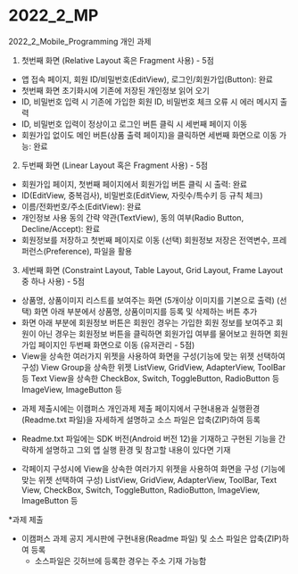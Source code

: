 # 2022_2_MP
2022_2_Mobile_Programming 개인 과제

1. 첫번째 화면 (Relative Layout 혹은 Fragment 사용) - 5점
- 앱 접속 페이지, 회원 ID/비밀번호(EditView), 로그인/회원가입(Button): 완료
- 첫번째 화면 초기화시에 기존에 저장된 개인정보 읽어 오기
- ID, 비밀번호 입력 시 기존에 가입한 회원 ID, 비밀번호 체크 오류 시 에러 메시지 출력
- ID, 비밀번호 입력이 정상이고 로그인 버튼 클릭 시 세번째 페이지 이동
- 회원가입 없이도 메인 버튼(상품 출력 페이지)을 클릭하면 세번째 화면으로 이동 가능: 완료

2. 두번째 화면 (Linear Layout 혹은 Fragment 사용) - 5점
- 회원가입 페이지, 첫번째 페이지에서 회원가입 버튼 클릭 시 출력: 완료
- ID(EditView, 중복검사), 비밀번호(EditView, 자릿수/특수키 등 규칙 체크)
- 이름/전화번호/주소(EditView): 완료
- 개인정보 사용 동의 간략 약관(TextView), 동의 여부(Radio Button, Decline/Accept): 완료
- 회원정보를 저장하고 첫번째 페이지로 이동
  (선택) 회원정보 저장은 전역변수, 프레퍼런스(Preference), 파일을 활용

3. 세번째 화면 (Constraint Layout, Table Layout, Grid Layout, Frame Layout 중 하나 사용) - 5점
- 상품명, 상품이미지 리스트를 보여주는 화면 (5개이상 이미지를 기본으로 출력)
  (선택) 화면 아래 부분에서 상품명, 상품이미지를 등록 및 삭제하는 버튼 추가
- 화면 아래 부분에 회원정보 버튼은 회원인 경우는 가입한 회원 정보를 보여주고
  회원이 아닌 경우는 회원정보 버튼을 클릭하면 회원가입 여부를 물어보고
  원하면 회원가입 페이지인 두번째 화면으로 이동 (유저관리 - 5점)
- View을 상속한 여러가지 위젯을 사용하여 화면을 구성(기능에 맞는 위젯 선택하여 구성)
  View Group을 상속한 위젯 ListView, GridView, AdapterView, ToolBar 등
  Text View을 상속한 CheckBox, Switch, ToggleButton, RadioButton 등
  ImageView, ImageButton 등

* 과제 제출시에는 이캠퍼스 개인과제 제출 페이지에서 구현내용과 실행환경(Readme.txt 파일)을
  자세하게 설명하고 소스 파일은 압축(ZIP)하여 등록
* Readme.txt 파일에는 SDK 버전(Android 버전 12)을 기재하고
  구현된 기능을 간략하게 설명하고 그외 앱 실행 환경 및 참고할 내용이 있다면 기재

* 각페이지 구성시에 View을 상속한 여러가지 위젯을 사용하여 화면을 구성
  (기능에 맞는 위젯 선택하여 구성)
  ListView, GridView, AdapterView, ToolBar, Text View, CheckBox, Switch,
  ToggleButton, RadioButton, ImageView, ImageButton 등

*과제 제출
- 이캠퍼스 과제 공지 게시판에 구현내용(Readme 파일) 및 소스 파일은 압축(ZIP)하여 등록
    * 소스파일은 깃허브에 등록한 경우는 주소 기재 가능함

